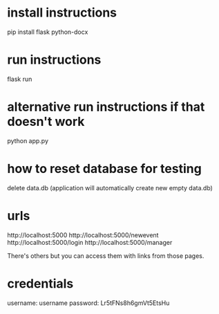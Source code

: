 # install instructions

pip install flask python-docx

# run instructions

flask run

# alternative run instructions if that doesn't work

python app.py

# how to reset database for testing

delete data.db (application will automatically create new empty data.db)

# urls

http://localhost:5000
http://localhost:5000/newevent
http://localhost:5000/login
http://localhost:5000/manager

There's others but you can access them with links from those pages.

# credentials

username: username
password: Lr5tFNs8h6gmVt5EtsHu